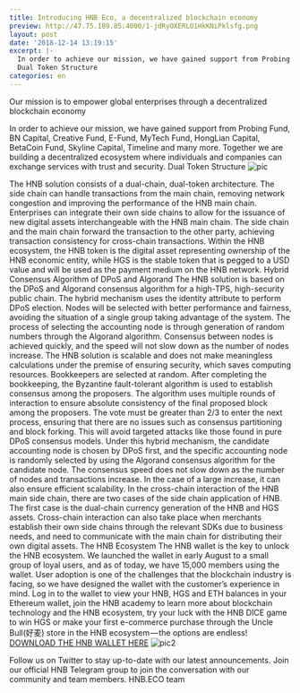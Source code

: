 ```yaml
---
title: Introducing HNB Eco, a decentralized blockchain economy
preview: http://47.75.189.85:4000/1-jdRyOXERLO1HkKNiPklsfg.png
layout: post
date: '2018-12-14 13:19:15'
excerpt: |-
  In order to achieve our mission, we have gained support from Probing Fund, BN Capital, Creative Fund, E-Fund, MyTech Fund, HongLian Capital, BetaCoin Fund, Skyline Capital, Timeline and many more. Together we are building a decentralized ecosystem where individuals and companies can exchange services with trust and security.
  Dual Token Structure
categories: en
---
```


Our mission is to empower global enterprises through a decentralized blockchain economy


In order to achieve our mission, we have gained support from Probing Fund, BN Capital, Creative Fund, E-Fund, MyTech Fund, HongLian Capital, BetaCoin Fund, Skyline Capital, Timeline and many more. Together we are building a decentralized ecosystem where individuals and companies can exchange services with trust and security.
Dual Token Structure
![pic](http://47.75.189.85:4000/1-jdRyOXERLO1HkKNiPklsfg.png)

The HNB solution consists of a dual-chain, dual-token architecture. The side chain can handle transactions from the main chain, removing network congestion and improving the performance of the HNB main chain.
Enterprises can integrate their own side chains to allow for the issuance of new digital assets interchangeable with the HNB main chain. The side chain and the main chain forward the transaction to the other party, achieving transaction consistency for cross-chain transactions.
Within the HNB ecosystem, the HNB token is the digital asset representing ownership of the HNB economic entity, while HGS is the stable token that is pegged to a USD value and will be used as the payment medium on the HNB network.
Hybrid Consensus Algorithm of DPoS and Algorand
The HNB solution is based on the DPoS and Algorand consensus algorithm for a high-TPS, high-security public chain. The hybrid mechanism uses the identity attribute to perform DPoS election. Nodes will be selected with better performance and fairness, avoiding the situation of a single group taking advantage of the system. The process of selecting the accounting node is through generation of random numbers through the Algorand algorithm. Consensus between nodes is achieved quickly, and the speed will not slow down as the number of nodes increase. The HNB solution is scalable and does not make meaningless calculations under the premise of ensuring security, which saves computing resources.
Bookkeepers are selected at random. After completing the bookkeeping, the Byzantine fault-tolerant algorithm is used to establish consensus among the proposers. The algorithm uses multiple rounds of interaction to ensure absolute consistency of the final proposed block among the proposers. The vote must be greater than 2/3 to enter the next process, ensuring that there are no issues such as consensus partitioning and block forking. This will avoid targeted attacks like those found in pure DPoS consensus models.
Under this hybrid mechanism, the candidate accounting node is chosen by DPoS first, and the specific accounting node is randomly selected by using the Algorand consensus algorithm for the candidate node. The consensus speed does not slow down as the number of nodes and transactions increase. In the case of a large increase, it can also ensure efficient scalability.
In the cross-chain interaction of the HNB main side chain, there are two cases of the side chain application of HNB. The first case is the dual-chain currency generation of the HNB and HGS assets. Cross-chain interaction can also take place when merchants establish their own side chains through the relevant SDKs due to business needs, and need to communicate with the main chain for distributing their own digital assets.
The HNB Ecosystem
The HNB wallet is the key to unlock the HNB ecosystem. We launched the wallet in early August to a small group of loyal users, and as of today, we have 15,000 members using the wallet.
User adoption is one of the challenges that the blockchain industry is facing, so we have designed the wallet with the customer’s experience in mind. Log in to the wallet to view your HNB, HGS and ETH balances in your Ethereum wallet, join the HNB academy to learn more about blockchain technology and the HNB ecosystem, try your luck with the HNB DICE game to win HGS or make your first e-commerce purchase through the Uncle Bull(好麦) store in the HNB ecosystem — the options are endless!
[DOWNLOAD THE HNB WALLET HERE](https://fir.im/HNBA)
![pic2](http://47.75.189.85:4000/1-LhdZlyDSHWgOJUo6Z-Kwhw.png)

Follow us on Twitter to stay up-to-date with our latest announcements. Join our official HNB Telegram group to join the conversation with our community and team members.
HNB.ECO team